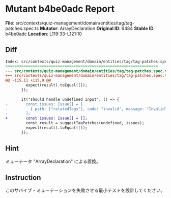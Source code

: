 # Mutant b4be0adc Report

**File**: src/contexts/quiz-management/domain/entities/tag/tag-patches.spec.ts
**Mutator**: ArrayDeclaration
**Original ID**: 6484
**Stable ID**: b4be0adc
**Location**: L119:33–L121:10

## Diff

```diff
Index: src/contexts/quiz-management/domain/entities/tag/tag-patches.spec.ts
===================================================================
--- src/contexts/quiz-management/domain/entities/tag/tag-patches.spec.ts	original
+++ src/contexts/quiz-management/domain/entities/tag/tag-patches.spec.ts	mutated #6484
@@ -115,11 +115,9 @@
         expect(result).toEqual([]);
       });
 
       it("should handle undefined input", () => {
-        const issues: Issue[] = [
-          { path: ["relatedTags"], code: "invalid", message: "Invalid" },
-        ];
+        const issues: Issue[] = [];
         const result = suggestTagPatches(undefined, issues);
         expect(result).toEqual([]);
       });
```

## Hint

ミューテータ "ArrayDeclaration" による置換。

## Instruction

このサバイブ・ミューテーションを失敗させる最小テストを設計してください。
